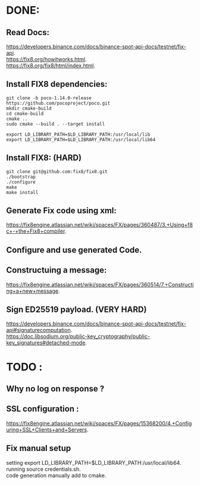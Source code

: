 # DONE: 
## Read Docs: 
https://developers.binance.com/docs/binance-spot-api-docs/testnet/fix-api.   
https://fix8.org/howitworks.html.  
https://fix8.org/fix8/html/index.html.   

## Install FIX8 dependencies:
```
git clone -b poco-1.14.0-release https://github.com/pocoproject/poco.git   
mkdir cmake-build    
cd cmake-build   
cmake ..   
sudo cmake --build . --target install   

export LD_LIBRARY_PATH=$LD_LIBRARY_PATH:/usr/local/lib   
export LD_LIBRARY_PATH=$LD_LIBRARY_PATH:/usr/local/lib64   
```
## Install FIX8: (HARD)
```
git clone git@github.com:fix8/fix8.git   
./bootstrap   
./configure  
make  
make install  
```
## Generate Fix code using xml:
https://fix8engine.atlassian.net/wiki/spaces/FX/pages/360487/3.+Using+f8c+-+the+Fix8+compiler.   

## Configure and use generated Code.   


## Constructuing a message:    
https://fix8engine.atlassian.net/wiki/spaces/FX/pages/360514/7.+Constructing+a+new+message.   

## Sign ED25519 payload.  (VERY HARD)
https://developers.binance.com/docs/binance-spot-api-docs/testnet/fix-api#signaturecomputation.   
https://doc.libsodium.org/public-key_cryptography/public-key_signatures#detached-mode.   

# TODO : 
## Why no log on response ?

## SSL configuration :
https://fix8engine.atlassian.net/wiki/spaces/FX/pages/15368200/4.+Configuring+SSL+Clients+and+Servers.    

## Fix manual setup
setting export LD_LIBRARY_PATH=$LD_LIBRARY_PATH:/usr/local/lib64.   
running source credentials.sh.   
code generation manually add to cmake.   

